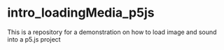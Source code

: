 # intro_loadingMedia_p5js
This is a repository for a demonstration on how to load image and sound into a p5.js project
